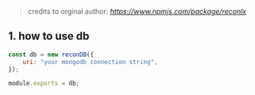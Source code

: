 > credits to orginal author: *https://www.npmjs.com/package/reconlx*
## 1. how to use db

```js
const db = new reconDB({
    uri: "your mongodb connection string",
});

module.exports = db;
```